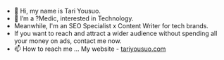 - 👋 Hi, my name is Tari Yousuo.
- 👀 I’m a ?Medic, interested in Technology.
- Meanwhile, I'm an SEO Specialist x Content Writer for tech brands.
- If you want to reach and attract a wider audience without spending all your money on ads, contact me now.
- 📫 How to reach me ... My website - <a href="https:tariyousuo.com" target="_blank">tariyousuo.com</a>

<!---
Teeboy11/Teeboy11 is a ✨ special ✨ repository because its `README.md` (this file) appears on your GitHub profile.
You can click the Preview link to take a look at your changes.
--->
